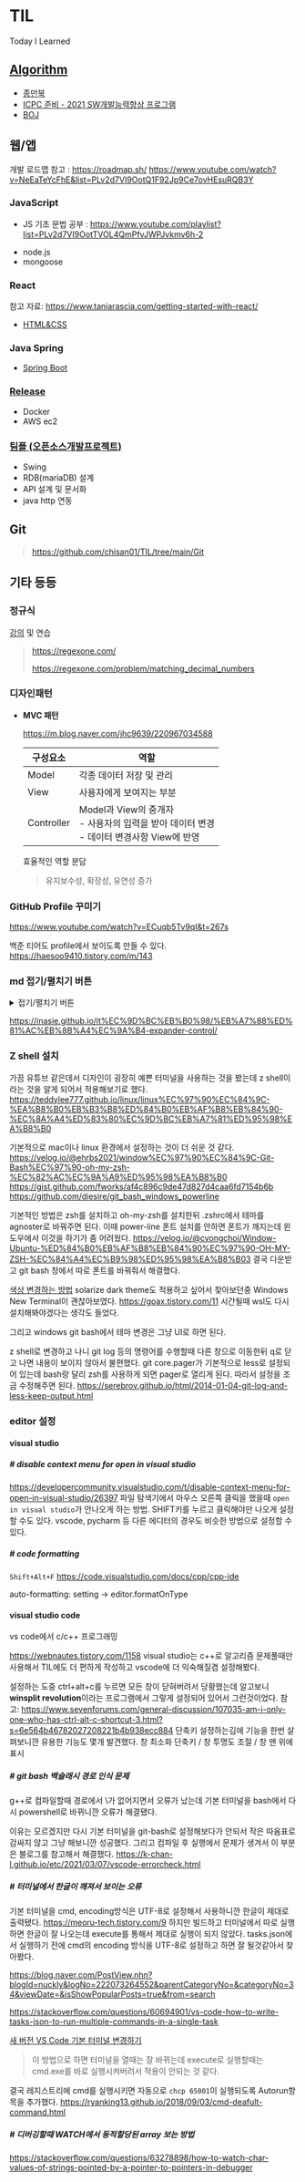 # TIL

Today I Learned

## [Algorithm](https://github.com/chisan01/TIL/tree/main/Algorithm)

- [종만북](https://github.com/chisan01/TIL/tree/main/Algorithm/JongmanBook)
- [ICPC 준비 - 2021 SW개발능력향상 프로그램](https://github.com/chisan01/TIL/tree/main/Algorithm/ICPC)
- [BOJ](https://github.com/chisan01/TIL/tree/main/Algorithm/BOJ)



## 웹/앱

개발 로드맵 참고 : https://roadmap.sh/
https://www.youtube.com/watch?v=NeEaTeYcFhE&list=PLv2d7VI9OotQ1F92Jp9Ce7ovHEsuRQB3Y

### JavaScript

* JS 기초 문법 공부 : https://www.youtube.com/playlist?list=PLv2d7VI9OotTVOL4QmPfvJWPJvkmv6h-2

- node.js
- mongoose

### React

참고 자료: https://www.taniarascia.com/getting-started-with-react/

- [HTML&CSS](https://github.com/chisan01/TIL/tree/main/HTML_CSS)

### Java Spring

* [Spring Boot](https://github.com/chisan01/TIL/tree/main/Spring_Boot)

### [Release](https://github.com/chisan01/TIL/tree/main/release)

- Docker
- AWS ec2



### [팀플 (오픈소스개발프로젝트)](https://github.com/chisan01/TIL/tree/main/oss_dev_project)

- Swing
- RDB(mariaDB) 설계
- API 설계 및 문서화
- java http 연동



## Git

> https://github.com/chisan01/TIL/tree/main/Git



## 기타 등등



### 정규식

[강의](https://www.youtube.com/watch?v=t3M6toIflyQ) 및 연습

> https://regexone.com/
>
> https://regexone.com/problem/matching_decimal_numbers



### 디자인패턴

* **MVC 패턴**

  https://m.blog.naver.com/jhc9639/220967034588

  | 구성요소   | 역할                                                         |
  | ---------- | ------------------------------------------------------------ |
  | Model      | 각종 데이터 저장 및 관리                                     |
  | View       | 사용자에게 보여지는 부분                                     |
  | Controller | Model과 View의 중개자<br />- 사용자의 입력을 받아 데이터 변경<br />- 데이터 변경사항 View에 반영 |

  효율적인 역할 분담

  > 유지보수성, 확장성, 유연성 증가




### GitHub Profile 꾸미기

https://www.youtube.com/watch?v=ECuqb5Tv9qI&t=267s

백준 티어도 profile에서 보이도록 만들 수 있다.
https://haesoo9410.tistory.com/m/143



### md 접기/펼치기 버튼

<details>
    <summary>접기/펼치기 버튼</summary>
    <div markdown="1">
        html details 이용해서 접기/펼치기 버튼 만들기.
    </div>
</details>


https://inasie.github.io/it%EC%9D%BC%EB%B0%98/%EB%A7%88%ED%81%AC%EB%8B%A4%EC%9A%B4-expander-control/



### Z shell 설치

가끔 유튜브 같은데서 디자인이 굉장히 예쁜 터미널을 사용하는 것을 봤는데 z shell이라는 것을 알게 되어서 적용해보기로 했다.
https://teddylee777.github.io/linux/linux%EC%97%90%EC%84%9C-%EA%B8%B0%EB%B3%B8%ED%84%B0%EB%AF%B8%EB%84%90-%EC%8A%A4%ED%83%80%EC%9D%BC%EB%A7%81%ED%95%98%EA%B8%B0

기본적으로 mac이나 linux 환경에서 설정하는 것이 더 쉬운 것 같다.
https://velog.io/@ehrbs2021/window%EC%97%90%EC%84%9C-Git-Bash%EC%97%90-oh-my-zsh-%EC%82%AC%EC%9A%A9%ED%95%98%EA%B8%B0
https://gist.github.com/fworks/af4c896c9de47d827d4caa6fd7154b6b
https://github.com/diesire/git_bash_windows_powerline

기본적인 방법은 zsh를 설치하고 oh-my-zsh를 설치한뒤 .zshrc에서 테마를 agnoster로 바꿔주면 된다. 이때 power-line 폰트 설치를 안하면 폰트가 깨지는데 윈도우에서 이것을 하기가 좀 어려웠다.
https://velog.io/@cyongchoi/Window-Ubuntu-%ED%84%B0%EB%AF%B8%EB%84%90%EC%97%90-OH-MY-ZSH-%EC%84%A4%EC%B9%98%ED%95%98%EA%B8%B03
결국 다운받고 git bash 창에서 따로 폰트를 바꿔줘서 해결했다.

[색상 변경하는 방법](https://github.com/agnoster/agnoster-zsh-theme/issues/30)
solarize dark theme도 적용하고 싶어서 찾아보던중 Windows New Terminal이 괜찮아보였다. https://goax.tistory.com/11 시간될때 wsl도 다시 설치해봐야겠다는 생각도 들었다.

그리고 windows git bash에서 테마 변경은 그냥 UI로 하면 된다.

z shell로 변경하고 나니 git log 등의 명령어를 수행할때 다른 창으로 이동한뒤 q로 닫고 나면 내용이 보이지 않아서 불편했다.
git core.pager가 기본적으로 less로 설정되어 있는데 bash랑 달리 zsh를 사용하게 되면 pager로 열리게 된다. 따라서 설정을 조금 수정해주면 된다. https://serebrov.github.io/html/2014-01-04-git-log-and-less-keep-output.html



### editor 설정
#### visual studio

##### # disable context menu for open in visual studio

https://developercommunity.visualstudio.com/t/disable-context-menu-for-open-in-visual-studio/26397
파일 탐색기에서 마우스 오른쪽 클릭을 했을때 `open in visual studio`가 안나오게 하는 방법. SHIFT키를 누르고 클릭해야만 나오게 설정할 수도 있다.
vscode, pycharm 등 다른 에디터의 경우도 비슷한 방법으로 설정할 수 있다.

##### # code formatting

`Shift+Alt+F`
https://code.visualstudio.com/docs/cpp/cpp-ide 

auto-formatting: setting -> editor.formatOnType

#### visual studio code

vs code에서 c/c++ 프로그래밍

https://webnautes.tistory.com/1158
visual studio는 c++로 알고리즘 문제풀때만 사용해서 TIL에도 더 편하게 작성하고 vscode에 더 익숙해질겸 설정해봤다.

설정하는 도중 ctrl+alt+c를 누르면 모든 창이 닫혀버려서 당황했는데 
알고보니 **winsplit revolution**이라는 프로그램에서 그렇게 설정되어 있어서 그런것이었다. 
참고: https://www.sevenforums.com/general-discussion/107035-am-i-only-one-who-has-ctrl-alt-c-shortcut-3.html?s=6e564b46782027208221b4b938ecc884 
단축키 설정하는김에 기능을 한번 살펴보니깐 유용한 기능도 몇개 발견했다. 
창 최소화 단축키 / 창 투명도 조절 / 창 맨 위에 표시

##### # git bash 백슬래시 경로 인식 문제  

g++로 컴파일할때 경로에서 \가 없어지면서 오류가 났는데 기본 터미널을 bash에서 다시 powershell로 바뀌니깐 오류가 해결됐다.

이유는 모르겠지만 다시 기본 터미널을 git-bash로 설정해보다가 안되서 작은 따옴표로 감싸지 않고 그냥 해보니깐 성공했다.
그리고 컴파일 후 실행에서 문제가 생겨서 이 부분은 블로그를 참고해서 해결했다.
https://k-chan-l.github.io/etc/2021/03/07/vscode-errorcheck.html

##### # 터미널에서 한글이 깨져서 보이는 오류

기본 터미널을 cmd, encoding방식은 UTF-8로 설정해서 사용하니깐 한글이 제대로 출력됐다. https://meoru-tech.tistory.com/9
하지만 빌드하고 터미널에서 따로 실행하면 한글이 잘 나오는데 execute를 통해서 제대로 실행이 되지 않았다.
tasks.json에서 실행하기 전에 cmd의 encoding 방식을 UTF-8로 설정하고 하면 잘 될것같아서 찾아봤다.

https://blog.naver.com/PostView.nhn?blogId=nuckly&logNo=222073264552&parentCategoryNo=&categoryNo=34&viewDate=&isShowPopularPosts=true&from=search   

https://stackoverflow.com/questions/60694901/vs-code-how-to-write-tasks-json-to-run-multiple-commands-in-a-single-task   

[새 버전 VS Code 기본 터미널 변경하기](https://gitjaesung.github.io/terminal-seting)   

> 이 방법으로 하면 터미널을 열때는 잘 바뀌는데 execute로 실행할때는 cmd.exe를 바로 실행시켜버려서 적용이 안되는 것 같다.   

결국 레지스트리에 cmd를 실행시키면 자동으로 `chcp 65001`이 실행되도록 Autorun항목을 추가했다. https://ryanking13.github.io/2018/09/03/cmd-deafult-command.html

##### # 디버깅할때 WATCH에서 동적할당된 array 보는 방법

https://stackoverflow.com/questions/63278898/how-to-watch-char-values-of-strings-pointed-by-a-pointer-to-pointers-in-debugger

